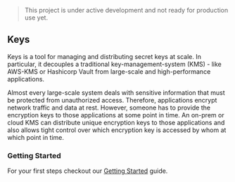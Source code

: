 > This project is under active development and not ready for production use yet.

## Keys
Keys is a tool for managing and distributing secret keys at scale. In particular, it decouples a traditional key-management-system (KMS) - like AWS-KMS or Hashicorp Vault from large-scale and high-performance applications.

Almost every large-scale system deals with sensitive information that must be protected from unauthorized access. Therefore, applications encrypt network traffic and data at rest. However, someone has to provide the encryption keys to those applications at some point in time. An on-prem or cloud KMS can distribute unique encryption keys to those applications and also allows tight control over which encryption key is accessed by whom at which point in time.

### Getting Started

For your first steps checkout our [Getting Started](https://github.com/minio/keys/wiki/Getting-Started) guide.
